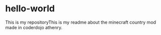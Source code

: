 # hello-world
This is my repositoryThis is my readme about the minecraft country mod made in coderdojo athenry.
